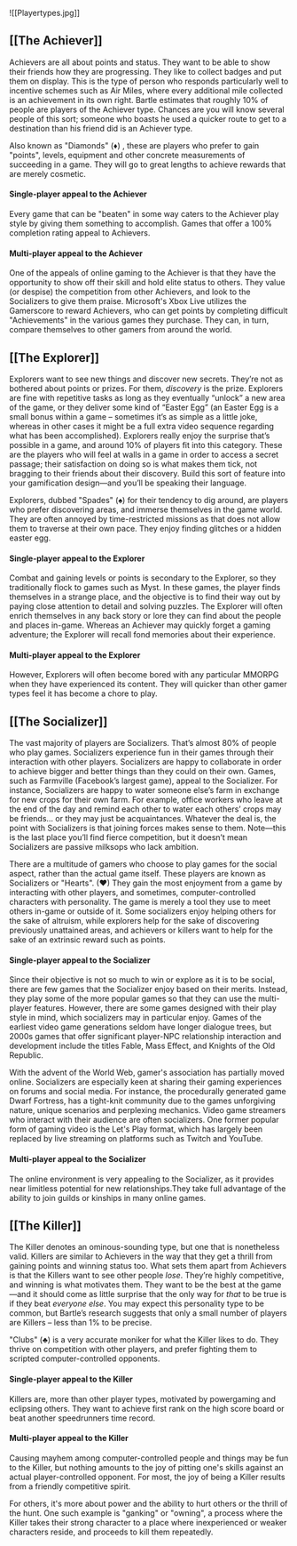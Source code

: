 ![[Playertypes.jpg]]

## [[The Achiever]]

Achievers are all about points and status. They want to be able to show their friends how they are progressing. They like to collect badges and put them on display. This is the type of person who responds particularly well to incentive schemes such as Air Miles, where every additional mile collected is an achievement in its own right. Bartle estimates that roughly 10% of people are players of the Achiever type. Chances are you will know several people of this sort; someone who boasts he used a quicker route to get to a destination than his friend did is an Achiever type.

Also known as "Diamonds" (♦) , these are players who prefer to gain "points", levels, equipment and other concrete measurements of succeeding in a game. They will go to great lengths to achieve rewards that are merely cosmetic.

#### Single-player appeal to the Achiever
Every game that can be "beaten" in some way caters to the Achiever play style by giving them something to accomplish. Games that offer a 100% completion rating appeal to Achievers.

#### Multi-player appeal to the Achiever
One of the appeals of online gaming to the Achiever is that they have the opportunity to show off their skill and hold elite status to others. They value (or despise) the competition from other Achievers, and look to the Socializers to give them praise. Microsoft's Xbox Live utilizes the Gamerscore to reward Achievers, who can get points by completing difficult "Achievements" in the various games they purchase. They can, in turn, compare themselves to other gamers from around the world.




## [[The Explorer]]

Explorers want to see new things and discover new secrets. They’re not as bothered about points or prizes. For them, _discovery_ is the prize. Explorers are fine with repetitive tasks as long as they eventually “unlock” a new area of the game, or they deliver some kind of “Easter Egg” (an Easter Egg is a small bonus within a game – sometimes it’s as simple as a little joke, whereas in other cases it might be a full extra video sequence regarding what has been accomplished). Explorers really enjoy the surprise that’s possible in a game, and around 10% of players fit into this category. These are the players who will feel at walls in a game in order to access a secret passage; their satisfaction on doing so is what makes them tick, not bragging to their friends about their discovery. Build this sort of feature into your gamification design—and you’ll be speaking their language.

Explorers, dubbed "Spades" (♠) for their tendency to dig around, are players who prefer discovering areas, and immerse themselves in the game world. They are often annoyed by time-restricted missions as that does not allow them to traverse at their own pace. They enjoy finding glitches or a hidden easter egg.

#### Single-player appeal to the Explorer
Combat and gaining levels or points is secondary to the Explorer, so they traditionally flock to games such as Myst.  In these games, the player finds themselves in a strange place, and the objective is to find their way out by paying close attention to detail and solving puzzles. The Explorer will often enrich themselves in any back story or lore they can find about the people and places in-game. Whereas an Achiever may quickly forget a gaming adventure; the Explorer will recall fond memories about their experience.

#### Multi-player appeal to the Explorer
However, Explorers will often become bored with any particular MMORPG when they have experienced its content. They will quicker than other gamer types feel it has become a chore to play.


## [[The Socializer]]

The vast majority of players are Socializers. That’s almost 80% of people who play games. Socializers experience fun in their games through their interaction with other players. Socializers are happy to collaborate in order to achieve bigger and better things than they could on their own. Games, such as Farmville (Facebook’s largest game), appeal to the Socializer. For instance, Socializers are happy to water someone else’s farm in exchange for new crops for their own farm. For example, office workers who leave at the end of the day and remind each other to water each others’ crops may be friends… or they may just be acquaintances. Whatever the deal is, the point with Socializers is that joining forces makes sense to them. Note—this is the last place you’ll find fierce competition, but it doesn’t mean Socializers are passive milksops who lack ambition.

There are a multitude of gamers who choose to play games for the social aspect, rather than the actual game itself. These players are known as Socializers or "Hearts". (♥) They gain the most enjoyment from a game by interacting with other players, and sometimes, computer-controlled characters with personality. The game is merely a tool they use to meet others in-game or outside of it. Some socializers enjoy helping others for the sake of altruism, while explorers help for the sake of discovering previously unattained areas, and achievers or killers want to help for the sake of an extrinsic reward such as points.

#### Single-player appeal to the Socializer
Since their objective is not so much to win or explore as it is to be social, there are few games that the Socializer enjoy based on their merits. Instead, they play some of the more popular games so that they can use the multi-player features. However, there are some games designed with their play style in mind, which socializers may in particular enjoy. Games of the earliest video game generations seldom have longer dialogue trees, but 2000s games that offer significant player-NPC relationship interaction and development include the titles Fable, Mass Effect, and Knights of the Old Republic.

With the advent of the World Web, gamer's association has partially moved online. Socializers are especially keen at sharing their gaming experiences on forums and social media. For instance, the procedurally generated game Dwarf Fortress, has a tight-knit community due to the games unforgiving nature, unique scenarios and perplexing mechanics. Video game streamers who interact with their audience are often socializers. One former popular form of gaming video is the Let's Play format, which has largely been replaced by live streaming on platforms such as Twitch and YouTube.

#### Multi-player appeal to the Socializer
The online environment is very appealing to the Socializer, as it provides near limitless potential for new relationships.They take full advantage of the ability to join guilds or kinships in many online games.

## [[The Killer]]

The Killer denotes an ominous-sounding type, but one that is nonetheless valid. Killers are similar to Achievers in the way that they get a thrill from gaining points and winning status too. What sets them apart from Achievers is that the Killers want to see other people _lose_. They’re highly competitive, and winning is what motivates them. They want to be the best at the game—and it should come as little surprise that the only way for _that_ to be true is if they beat _everyone else_. You may expect this personality type to be common, but Bartle’s research suggests that only a small number of players are Killers – less than 1% to be precise.

"Clubs" (♣) is a very accurate moniker for what the Killer likes to do. They thrive on competition with other players, and prefer fighting them to scripted computer-controlled opponents.

#### Single-player appeal to the Killer
Killers are, more than other player types, motivated by powergaming and eclipsing others. They want to achieve first rank on the high score board or beat another speedrunners time record.

#### Multi-player appeal to the Killer
Causing mayhem among computer-controlled people and things may be fun to the Killer, but nothing amounts to the joy of pitting one's skills against an actual player-controlled opponent. For most, the joy of being a Killer results from a friendly competitive spirit.

For others, it's more about power and the ability to hurt others or the thrill of the hunt. One such example is "ganking" or "owning", a process where the Killer takes their strong character to a place where inexperienced or weaker characters reside, and proceeds to kill them repeatedly.